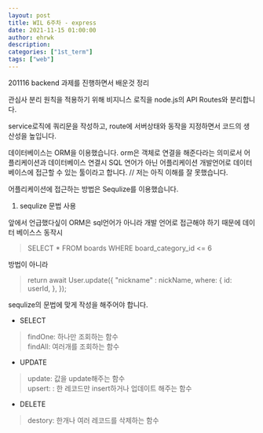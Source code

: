 ```yaml
---
layout: post
title: WIL 6주차 - express
date: 2021-11-15 01:00:00
author: ehrwk
description:
categories: ["1st_term"]
tags: ["web"]
---
```

201116 backend 과제를 진행하면서 배운것 정리

관심사 분리 원칙을 적용하기 위해 비지니스 로직을 node.js의 API Routes와 분리합니다.

service로직에 쿼리문을 작성하고, route에 서버상태와 동작을 지정하면서 코드의 생산성을 높입니다.

데이터베이스는 ORM을 이용했습니다. orm은 객체로 연결을 해준다라는 의미로서 어플리케이션과 데이터베이스 연결시 SQL 연어가 아닌 어플리케이션 개발언어로 데이터베이스에 접근할 수 있는 툴이라고 합니다.  // 저는 아직 이해를 잘 못했습니다.

어플리케이션에 접근하는 방법은 Sequlize를 이용했습니다.

1. sequlize 문법 사용

앞에서 언급했다싶이 ORM은 sql언어가 아니라 개발 언어로 접근해야 하기 때문에 데이터 베이스스 동작시
> SELECT * FROM boards WHERE board_category_id <= 6 

방법이 아니라
>return await User.update({
        "nickname" : nickName,
        where: {
            id: userId,
        },
    });

sequlize의 문법에 맞게 작성을 해주어야 합니다.

* SELECT
> findOne: 하나만 조회하는 함수  
findAll: 여러개를 조회하는 함수

* UPDATE
> update: 값을 update해주는 함수  
upsert: : 한 레코드만 insert하거나 업데이트 해주는 함수

* DELETE
> destory: 한개나 여러 레코드를 삭제하는 함수  
